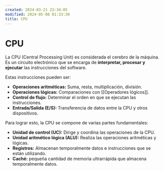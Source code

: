 ```yaml
---
created: 2024-03-21 23:34:05
modified: 2024-05-08 01:33:30
title: CPU
---
```


# CPU

La CPU (Central Processing Unit) es considerada el cerebro de la máquina. Es un circuito electrónico que se encarga de **interpretar, procesar y ejecutar** las instrucciones del software.

Estas instrucciones pueden ser:

- **Operaciones aritméticas:** Suma, resta, multiplicación, división.
- **Operaciones lógicas:** Comparaciones con [[Operadores lógicos]].
- **Control de flujo:** Determinar el orden en que se ejecutan las instrucciones.
- **Entrada/Salida (E/S):** Transferencia de datos entre la CPU y otros dispositivos.

Para lograr esto, la CPU se compone de varias partes fundamentales:

- **Unidad de control (UC):** Dirige y coordina las operaciones de la CPU.
- **Unidad aritmético lógica (ALU):** Realiza las operaciones aritméticas y lógicas.
- **Registros:** Almacenan temporalmente datos e instrucciones que se están utilizando.
- **Caché:** pequeña cantidad de memoria ultrarrápida que almacena temporalmente datos.
